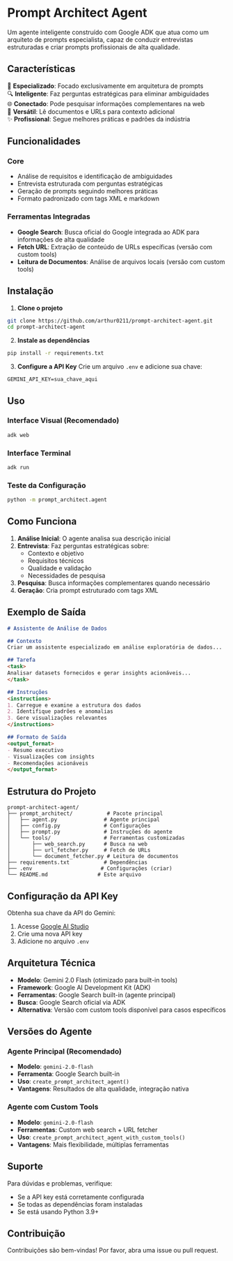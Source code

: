 # Prompt Architect Agent

Um agente inteligente construído com Google ADK que atua como um arquiteto de prompts especialista, capaz de conduzir entrevistas estruturadas e criar prompts profissionais de alta qualidade.

## Características

🎯 **Especializado**: Focado exclusivamente em arquitetura de prompts  
🔍 **Inteligente**: Faz perguntas estratégicas para eliminar ambiguidades  
🌐 **Conectado**: Pode pesquisar informações complementares na web  
📄 **Versátil**: Lê documentos e URLs para contexto adicional  
✨ **Profissional**: Segue melhores práticas e padrões da indústria  

## Funcionalidades

### Core
- Análise de requisitos e identificação de ambiguidades
- Entrevista estruturada com perguntas estratégicas
- Geração de prompts seguindo melhores práticas
- Formato padronizado com tags XML e markdown

### Ferramentas Integradas
- **Google Search**: Busca oficial do Google integrada ao ADK para informações de alta qualidade
- **Fetch URL**: Extração de conteúdo de URLs específicas (versão com custom tools)
- **Leitura de Documentos**: Análise de arquivos locais (versão com custom tools)

## Instalação

1. **Clone o projeto**
```bash
git clone https://github.com/arthur0211/prompt-architect-agent.git
cd prompt-architect-agent
```

2. **Instale as dependências**
```bash
pip install -r requirements.txt
```

3. **Configure a API Key**
Crie um arquivo `.env` e adicione sua chave:
```
GEMINI_API_KEY=sua_chave_aqui
```

## Uso

### Interface Visual (Recomendado)
```bash
adk web
```

### Interface Terminal
```bash
adk run
```

### Teste da Configuração
```bash
python -m prompt_architect.agent
```

## Como Funciona

1. **Análise Inicial**: O agente analisa sua descrição inicial
2. **Entrevista**: Faz perguntas estratégicas sobre:
   - Contexto e objetivo
   - Requisitos técnicos  
   - Qualidade e validação
   - Necessidades de pesquisa
3. **Pesquisa**: Busca informações complementares quando necessário
4. **Geração**: Cria prompt estruturado com tags XML

## Exemplo de Saída

```markdown
# Assistente de Análise de Dados

## Contexto
Criar um assistente especializado em análise exploratória de dados...

## Tarefa
<task>
Analisar datasets fornecidos e gerar insights acionáveis...
</task>

## Instruções
<instructions>
1. Carregue e examine a estrutura dos dados
2. Identifique padrões e anomalias
3. Gere visualizações relevantes
</instructions>

## Formato de Saída
<output_format>
- Resumo executivo
- Visualizações com insights
- Recomendações acionáveis
</output_format>
```

## Estrutura do Projeto

```
prompt-architect-agent/
├── prompt_architect/           # Pacote principal
│   ├── agent.py               # Agente principal
│   ├── config.py              # Configurações
│   ├── prompt.py              # Instruções do agente
│   └── tools/                 # Ferramentas customizadas
│       ├── web_search.py      # Busca na web
│       ├── url_fetcher.py     # Fetch de URLs
│       └── document_fetcher.py # Leitura de documentos
├── requirements.txt           # Dependências
├── .env                      # Configurações (criar)
└── README.md                # Este arquivo
```

## Configuração da API Key

Obtenha sua chave da API do Gemini:
1. Acesse [Google AI Studio](https://aistudio.google.com/app/apikey)
2. Crie uma nova API key
3. Adicione no arquivo `.env`

## Arquitetura Técnica

- **Modelo**: Gemini 2.0 Flash (otimizado para built-in tools)
- **Framework**: Google AI Development Kit (ADK)
- **Ferramentas**: Google Search built-in (agente principal)
- **Busca**: Google Search oficial via ADK
- **Alternativa**: Versão com custom tools disponível para casos específicos

## Versões do Agente

### Agente Principal (Recomendado)
- **Modelo**: `gemini-2.0-flash`
- **Ferramenta**: Google Search built-in
- **Uso**: `create_prompt_architect_agent()`
- **Vantagens**: Resultados de alta qualidade, integração nativa

### Agente com Custom Tools
- **Modelo**: `gemini-2.0-flash`
- **Ferramentas**: Custom web search + URL fetcher
- **Uso**: `create_prompt_architect_agent_with_custom_tools()`
- **Vantagens**: Mais flexibilidade, múltiplas ferramentas

## Suporte

Para dúvidas e problemas, verifique:
- Se a API key está corretamente configurada
- Se todas as dependências foram instaladas
- Se está usando Python 3.9+

## Contribuição

Contribuições são bem-vindas! Por favor, abra uma issue ou pull request.
